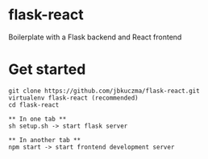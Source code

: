 # flask-react
Boilerplate with a Flask backend and React frontend

# Get started
  
    git clone https://github.com/jbkuczma/flask-react.git
    virtualenv flask-react (recommended)
    cd flask-react
    
    ** In one tab **
    sh setup.sh -> start flask server
    
    ** In another tab **
    npm start -> start frontend development server
